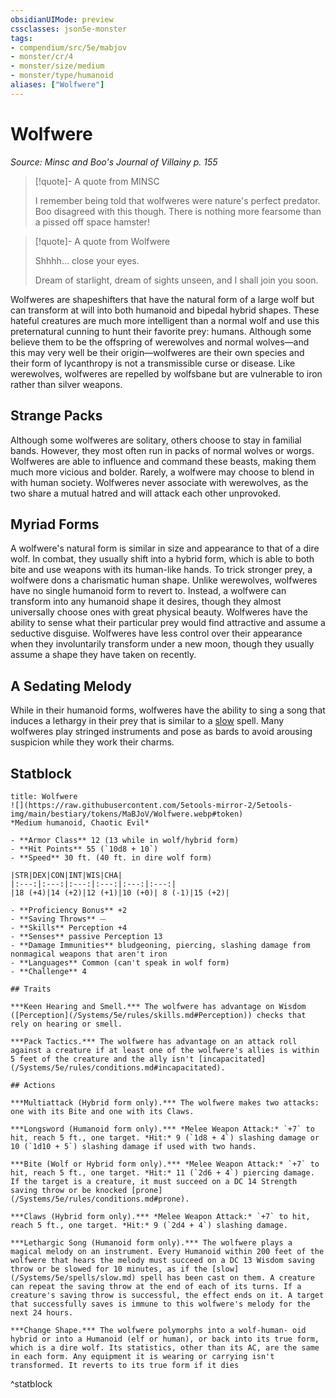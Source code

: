 ```yaml
---
obsidianUIMode: preview
cssclasses: json5e-monster
tags:
- compendium/src/5e/mabjov
- monster/cr/4
- monster/size/medium
- monster/type/humanoid
aliases: ["Wolfwere"]
---
```

# Wolfwere
*Source: Minsc and Boo's Journal of Villainy p. 155*  

> [!quote]- A quote from MINSC  
> 
> I remember being told that wolfweres were nature's perfect predator. Boo disagreed with this though. There is nothing more fearsome than a pissed off space hamster!

> [!quote]- A quote from Wolfwere  
> 
> Shhhh... close your eyes.
> 
> Dream of starlight, dream of sights unseen, and I shall join you soon.

Wolfweres are shapeshifters that have the natural form of a large wolf but can transform at will into both humanoid and bipedal hybrid shapes. These hateful creatures are much more intelligent than a normal wolf and use this preternatural cunning to hunt their favorite prey: humans. Although some believe them to be the offspring of werewolves and normal wolves—and this may very well be their origin—wolfweres are their own species and their form of lycanthropy is not a transmissible curse or disease. Like werewolves, wolfweres are repelled by wolfsbane but are vulnerable to iron rather than silver weapons.

## Strange Packs

Although some wolfweres are solitary, others choose to stay in familial bands. However, they most often run in packs of normal wolves or worgs. Wolfweres are able to influence and command these beasts, making them much more vicious and bolder. Rarely, a wolfwere may choose to blend in with human society. Wolfweres never associate with werewolves, as the two share a mutual hatred and will attack each other unprovoked.

## Myriad Forms

A wolfwere's natural form is similar in size and appearance to that of a dire wolf. In combat, they usually shift into a hybrid form, which is able to both bite and use weapons with its human-like hands. To trick stronger prey, a wolfwere dons a charismatic human shape. Unlike werewolves, wolfweres have no single humanoid form to revert to. Instead, a wolfwere can transform into any humanoid shape it desires, though they almost universally choose ones with great physical beauty. Wolfweres have the ability to sense what their particular prey would find attractive and assume a seductive disguise. Wolfweres have less control over their appearance when they involuntarily transform under a new moon, though they usually assume a shape they have taken on recently.

## A Sedating Melody

While in their humanoid forms, wolfweres have the ability to sing a song that induces a lethargy in their prey that is similar to a [slow](/Systems/5e/spells/slow.md) spell. Many wolfweres play stringed instruments and pose as bards to avoid arousing suspicion while they work their charms.

## Statblock

```ad-statblock
title: Wolfwere
![](https://raw.githubusercontent.com/5etools-mirror-2/5etools-img/main/bestiary/tokens/MaBJoV/Wolfwere.webp#token)
*Medium humanoid, Chaotic Evil*

- **Armor Class** 12 (13 while in wolf/hybrid form)
- **Hit Points** 55 (`10d8 + 10`)
- **Speed** 30 ft. (40 ft. in dire wolf form)

|STR|DEX|CON|INT|WIS|CHA|
|:---:|:---:|:---:|:---:|:---:|:---:|
|18 (+4)|14 (+2)|12 (+1)|10 (+0)| 8 (-1)|15 (+2)|

- **Proficiency Bonus** +2
- **Saving Throws** ⏤
- **Skills** Perception +4
- **Senses** passive Perception 13
- **Damage Immunities** bludgeoning, piercing, slashing damage from nonmagical weapons that aren't iron
- **Languages** Common (can't speak in wolf form)
- **Challenge** 4

## Traits

***Keen Hearing and Smell.*** The wolfwere has advantage on Wisdom ([Perception](/Systems/5e/rules/skills.md#Perception)) checks that rely on hearing or smell.

***Pack Tactics.*** The wolfwere has advantage on an attack roll against a creature if at least one of the wolfwere's allies is within 5 feet of the creature and the ally isn't [incapacitated](/Systems/5e/rules/conditions.md#incapacitated).

## Actions

***Multiattack (Hybrid form only).*** The wolfwere makes two attacks: one with its Bite and one with its Claws.

***Longsword (Humanoid form only).*** *Melee Weapon Attack:* `+7` to hit, reach 5 ft., one target. *Hit:* 9 (`1d8 + 4`) slashing damage or 10 (`1d10 + 5`) slashing damage if used with two hands.

***Bite (Wolf or Hybrid form only).*** *Melee Weapon Attack:* `+7` to hit, reach 5 ft., one target. *Hit:* 11 (`2d6 + 4`) piercing damage. If the target is a creature, it must succeed on a DC 14 Strength saving throw or be knocked [prone](/Systems/5e/rules/conditions.md#prone).

***Claws (Hybrid form only).*** *Melee Weapon Attack:* `+7` to hit, reach 5 ft., one target. *Hit:* 9 (`2d4 + 4`) slashing damage.

***Lethargic Song (Humanoid form only).*** The wolfwere plays a magical melody on an instrument. Every Humanoid within 200 feet of the wolfwere that hears the melody must succeed on a DC 13 Wisdom saving throw or be slowed for 10 minutes, as if the [slow](/Systems/5e/spells/slow.md) spell has been cast on them. A creature can repeat the saving throw at the end of each of its turns. If a creature's saving throw is successful, the effect ends on it. A target that successfully saves is immune to this wolfwere's melody for the next 24 hours.

***Change Shape.*** The wolfwere polymorphs into a wolf-human- oid hybrid or into a Humanoid (elf or human), or back into its true form, which is a dire wolf. Its statistics, other than its AC, are the same in each form. Any equipment it is wearing or carrying isn't transformed. It reverts to its true form if it dies
```
^statblock